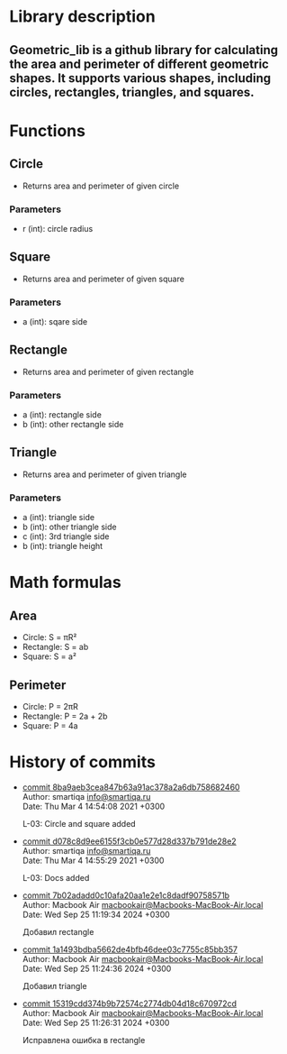 # Library description
## Geometric_lib is a github library for calculating the area and perimeter of different geometric shapes. It supports various shapes, including circles, rectangles, triangles, and squares.


# Functions
## Circle
- Returns area and perimeter of given circle  
### Parameters 
- r (int): circle radius

## Square
- Returns area and perimeter of given square
### Parameters
- a (int): sqare side

## Rectangle
- Returns area and perimeter of given rectangle
### Parameters
- a (int): rectangle side
- b (int): other rectangle side

## Triangle
- Returns area and perimeter of given triangle
### Parameters 
- a (int): triangle side
- b (int): other triangle side
- c (int): 3rd triangle side
- b (int): triangle height

# Math formulas
## Area
- Circle: S = πR²
- Rectangle: S = ab
- Square: S = a²

## Perimeter
- Circle: P = 2πR
- Rectangle: P = 2a + 2b
- Square: P = 4a  


# History of commits
- [commit 8ba9aeb3cea847b63a91ac378a2a6db758682460](https://github.com/pyotrusoff/geometric_lib/commit/8ba9aeb3cea847b63a91ac378a2a6db758682460)  
Author: smartiqa <info@smartiqa.ru>  
Date:   Thu Mar 4 14:54:08 2021 +0300

    L-03: Circle and square added
- [commit d078c8d9ee6155f3cb0e577d28d337b791de28e2](https://github.com/pyotrusoff/geometric_lib/commit/d078c8d9ee6155f3cb0e577d28d337b791de28e2)  
Author: smartiqa <info@smartiqa.ru>  
Date:   Thu Mar 4 14:55:29 2021 +0300

    L-03: Docs added
- [commit 7b02adadd0c10afa20aa1e2e1c8dadf90758571b](https://github.com/pyotrusoff/geometric_lib/commit/7b02adadd0c10afa20aa1e2e1c8dadf90758571b)  
Author: Macbook Air <macbookair@Macbooks-MacBook-Air.local>  
Date:   Wed Sep 25 11:19:34 2024 +0300

    Добавил rectangle
- [commit 1a1493bdba5662de4bfb46dee03c7755c85bb357](https://github.com/pyotrusoff/geometric_lib/commit/1a1493bdba5662de4bfb46dee03c7755c85bb357)  
Author: Macbook Air <macbookair@Macbooks-MacBook-Air.local>  
Date:   Wed Sep 25 11:24:36 2024 +0300

    Добавил triangle
- [commit 15319cdd374b9b72574c2774db04d18c670972cd](https://github.com/pyotrusoff/geometric_lib/commit/15319cdd374b9b72574c2774db04d18c670972cd)  
Author: Macbook Air <macbookair@Macbooks-MacBook-Air.local>  
Date:   Wed Sep 25 11:26:31 2024 +0300

    Исправлена ошибка в rectangle    